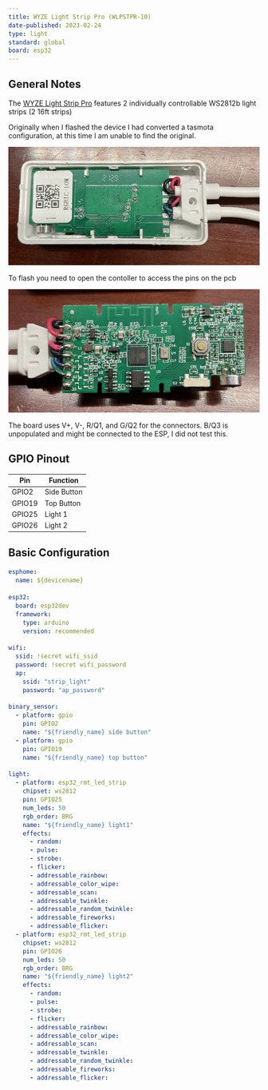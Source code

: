```yaml
---
title: WYZE Light Strip Pro (WLPSTPR-10)
date-published: 2023-02-24
type: light
standard: global
board: esp32
---
```


## General Notes

The [WYZE Light Strip Pro](https://www.wyze.com/products/wyze-lightstrip-pro) features 2 individually controllable WS2812b light strips (2 16ft strips)

Originally when I flashed the device I had converted a tasmota configuration, at this time I am unable to find the original.

![Flash pins](wlpstpr_pads.jpg "Flash Pins")

To flash you need to open the contoller to access the pins on the pcb

![Board IO](wlpstpr_io.jpg "Board IO")

The board uses V+, V-, R/Q1, and G/Q2 for the connectors. B/Q3 is unpopulated and might be connected to the ESP, I did not test this.

## GPIO Pinout

| Pin    | Function    |
| ------ | ----------- |
| GPIO2  | Side Button |
| GPIO19 | Top Button  |
| GPIO25 | Light 1     |
| GPIO26 | Light 2     |

## Basic Configuration

```yaml
esphome:
  name: ${devicename}

esp32:
  board: esp32dev
  framework:
    type: arduino
    version: recommended

wifi:
  ssid: !secret wifi_ssid
  password: !secret wifi_password
  ap:
    ssid: "strip_light"
    password: "ap_password"

binary_sensor:
  - platform: gpio
    pin: GPIO2
    name: "${friendly_name} side button"
  - platform: gpio
    pin: GPIO19
    name: "${friendly_name} top button"

light:
  - platform: esp32_rmt_led_strip
    chipset: ws2812
    pin: GPIO25
    num_leds: 50
    rgb_order: BRG
    name: "${friendly_name} light1"
    effects:
      - random:
      - pulse:
      - strobe:
      - flicker:
      - addressable_rainbow:
      - addressable_color_wipe:
      - addressable_scan:
      - addressable_twinkle:
      - addressable_random_twinkle:
      - addressable_fireworks:
      - addressable_flicker:
  - platform: esp32_rmt_led_strip
    chipset: ws2812
    pin: GPIO26
    num_leds: 50
    rgb_order: BRG
    name: "${friendly_name} light2"
    effects:
      - random:
      - pulse:
      - strobe:
      - flicker:
      - addressable_rainbow:
      - addressable_color_wipe:
      - addressable_scan:
      - addressable_twinkle:
      - addressable_random_twinkle:
      - addressable_fireworks:
      - addressable_flicker:
```
